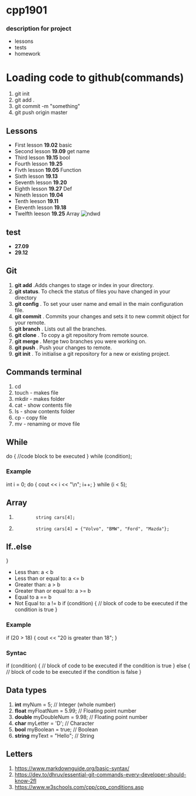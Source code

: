 # cpp1901
### description for project
- lessons 
- tests
- homework
# Loading code to github(commands)
1. git init
2. git add . 
3. git commit -m "something"
4. git push origin master
## Lessons
- First lesson **19.02** basic 
-  Second lesson **19.09** get name
-  Third lesson  **19.15** bool 
- Fourth lesson **19.25**
- Fivth lesson **19.05** Function 
- Sixth lesson **19.13**
- Seventh lesson **19.20**
- Eighth lesson **19.27** Def
- Nineth lesson **19.04**
- Tenth leeson **19.11**
- Eleventh lesson **19.18** 
- Twelfth leeson **19.25** Array
![ndwd](https://cdn.contactcenterworld.com/images/company/cpp-turkey-1200px-logo.png)
## test
-  **27.09**
-  **29.12**
## Git 
1. **git add** .Adds changes to stage or index in your directory.
2. **git status**. To check the status of files you have  changed in your directory
3. **git config** . To set your user name and email in the main configuration file.
4. **git commit** . Commits your changes and sets it to new commit object for your remote.
5. **git branch** . Lists out all the branches.
6. **git clone** . To copy a git repository from remote source.
7. **git merge** . Merge two branches you were working on.
8. **git push** .  Push your changes to remote.
9. **git init** . To initialise a git repository for a new or existing project.
## Commands terminal 
1. cd <namedirection>
2. touch - makes file 
3. mkdir - makes folder 
4. cat - show contents file 
5. ls - show contents folder 
6. cp - copy file 
7. mv - renaming or move file 
## While 
   do {
  //code block to be executed
}
  while (condition);
### Example 
  int i = 0;
do {
  cout << i << "\n";
  i++;
}
while (i < 5);
## Array
1.             string cars[4];
2.             string cars[4] = {"Volvo", "BMW", "Ford", "Mazda"};
## If..else 
}
- Less than: a < b
- Less than or equal to: a <= b
- Greater than: a > b
- Greater than or equal to: a >= b
- Equal to a == b
- Not Equal to: a != b
if (condition) {
  // block of code to be executed if the condition is true
}
 ### Example 
   if (20 > 18) {
  cout << "20 is greater than 18";
}
  ### Syntac 
   if (condition) {
  // block of code to be executed if the condition is true
} else {
  // block of code to be executed if the condition is false
}
## Data types
1. **int** myNum = 5;               // Integer (whole number)
2. **float** myFloatNum = 5.99;     // Floating point number
3. **double** myDoubleNum = 9.98;   // Floating point number
4. **char** myLetter = 'D';         // Character
5. **bool** myBoolean = true;       // Boolean
6. **string** myText = "Hello";     // String

## Letters
1. https://www.markdownguide.org/basic-syntax/
2. https://dev.to/dhruv/essential-git-commands-every-developer-should-know-2fl
3. https://www.w3schools.com/cpp/cpp_conditions.asp
